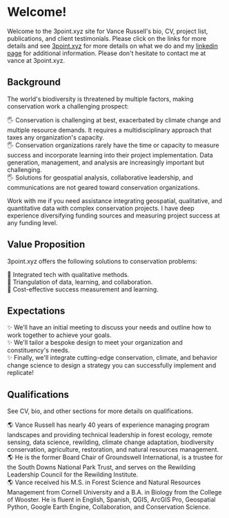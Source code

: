 # Welcome!
Welcome to the 3point.xyz site for Vance Russell's bio, CV, project list, publications, and client testimonials. Please click on the links for more details and see [3point.xyz](https://3point.xyz) for more details on what we do and my [linkedin page](https://www.linkedin.com/in/vance-russell-ab596810) for additional information. Please don't hesitate to contact me at vance at 3point.xyz.

## Background
The world's biodiversity is threatened by multiple factors, making conservation work a challenging prospect:

🖐️ Conservation is challenging at best, exacerbated by climate change and multiple resource demands. It requires a multidisciplinary approach that taxes any organization's capacity.<br>
🖐️ Conservation organizations rarely have the time or capacity to measure success and incorporate learning into their project implementation. Data generation, management, and analysis are increasingly important but challenging.<br>
🖐️ Solutions for geospatial analysis, collaborative leadership, and communications are not geared toward conservation organizations.

Work with me if you need assistance integrating geospatial, qualitative, and quantitative data with complex conservation projects. I have deep experience diversifying funding sources and measuring project success at any funding level.

## Value Proposition
3point.xyz offers the following solutions to conservation problems:

🎯 Integrated tech with qualitative methods. <br>
🎯 Triangulation of data, learning, and collaboration.<br>
🎯 Cost-effective success measurement and learning.

## Expectations
✨ We’ll have an initial meeting to discuss your needs and outline how to work together to achieve your goals.<br>
✨ We'll tailor a bespoke design to meet your organization and constituency's needs.<br>
✨ Finally, we'll integrate cutting-edge conservation, climate, and behavior change science to design a strategy you can successfully implement and replicate!

## Qualifications
See CV, bio, and other sections for more details on qualifications.

🌎 Vance Russell has nearly 40 years of experience managing program landscapes and providing technical leadership in forest ecology, remote sensing, data science, rewilding, climate change adaptation, biodiversity conservation, agriculture, restoration, and natural resources management.<br> 
🌎 He is the former Board Chair of Groundswell International, is a trustee for the South Downs National Park Trust, and serves on the Rewilding Leadership Council for the Rewilding Institute.<br> 
🌎 Vance received his M.S. in Forest Science and Natural Resources Management from Cornell University and a B.A. in Biology from the College of Wooster. He is fluent in English, Spanish, QGIS, ArcGIS Pro, Geospatial Python, Google Earth Engine, Collaboration, and Conservation Science.

```{tableofcontents}
```
